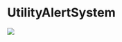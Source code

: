 # UtilityAlertSystem

![](https://res.cloudinary.com/dcwmihacc/image/upload/v1556171022/utility_video_f1iw7c.gif)
